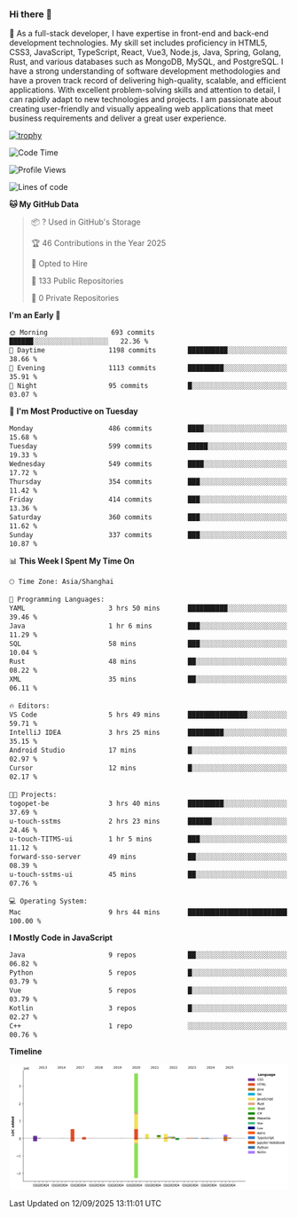 ### Hi there 👋

🌱 As a full-stack developer, I have expertise in front-end and back-end development technologies. My skill set includes proficiency in HTML5, CSS3, JavaScript, TypeScript, React, Vue3, Node.js, Java, Spring, Golang, Rust, and various databases such as MongoDB, MySQL, and PostgreSQL. I have a strong understanding of software development methodologies and have a proven track record of delivering high-quality, scalable, and efficient applications. With excellent problem-solving skills and attention to detail, I can rapidly adapt to new technologies and projects. I am passionate about creating user-friendly and visually appealing web applications that meet business requirements and deliver a great user experience.

[![trophy](https://github-profile-trophy.vercel.app/?username=elton&rank=SECRET,SSS,SS,S,AAA,AA,A&theme=onedark&no-frame=true&margin-w=10)](https://github.com/ryo-ma/github-profile-trophy)

<!--START_SECTION:waka-->
![Code Time](http://img.shields.io/badge/Code%20Time-1%2C903%20hrs%2054%20mins-blue)

![Profile Views](http://img.shields.io/badge/Profile%20Views-0-blue)

![Lines of code](https://img.shields.io/badge/From%20Hello%20World%20I%27ve%20Written-5.9%20million%20lines%20of%20code-blue)

**🐱 My GitHub Data** 

> 📦 ? Used in GitHub's Storage 
 > 
> 🏆 46 Contributions in the Year 2025
 > 
> 💼 Opted to Hire
 > 
> 📜 133 Public Repositories 
 > 
> 🔑 0 Private Repositories 
 > 
**I'm an Early 🐤** 

```text
🌞 Morning                693 commits         ██████░░░░░░░░░░░░░░░░░░░   22.36 % 
🌆 Daytime                1198 commits        ██████████░░░░░░░░░░░░░░░   38.66 % 
🌃 Evening                1113 commits        █████████░░░░░░░░░░░░░░░░   35.91 % 
🌙 Night                  95 commits          █░░░░░░░░░░░░░░░░░░░░░░░░   03.07 % 
```
📅 **I'm Most Productive on Tuesday** 

```text
Monday                   486 commits         ████░░░░░░░░░░░░░░░░░░░░░   15.68 % 
Tuesday                  599 commits         █████░░░░░░░░░░░░░░░░░░░░   19.33 % 
Wednesday                549 commits         ████░░░░░░░░░░░░░░░░░░░░░   17.72 % 
Thursday                 354 commits         ███░░░░░░░░░░░░░░░░░░░░░░   11.42 % 
Friday                   414 commits         ███░░░░░░░░░░░░░░░░░░░░░░   13.36 % 
Saturday                 360 commits         ███░░░░░░░░░░░░░░░░░░░░░░   11.62 % 
Sunday                   337 commits         ███░░░░░░░░░░░░░░░░░░░░░░   10.87 % 
```


📊 **This Week I Spent My Time On** 

```text
🕑︎ Time Zone: Asia/Shanghai

💬 Programming Languages: 
YAML                     3 hrs 50 mins       ██████████░░░░░░░░░░░░░░░   39.46 % 
Java                     1 hr 6 mins         ███░░░░░░░░░░░░░░░░░░░░░░   11.29 % 
SQL                      58 mins             ███░░░░░░░░░░░░░░░░░░░░░░   10.04 % 
Rust                     48 mins             ██░░░░░░░░░░░░░░░░░░░░░░░   08.22 % 
XML                      35 mins             ██░░░░░░░░░░░░░░░░░░░░░░░   06.11 % 

🔥 Editors: 
VS Code                  5 hrs 49 mins       ███████████████░░░░░░░░░░   59.71 % 
IntelliJ IDEA            3 hrs 25 mins       █████████░░░░░░░░░░░░░░░░   35.15 % 
Android Studio           17 mins             █░░░░░░░░░░░░░░░░░░░░░░░░   02.97 % 
Cursor                   12 mins             █░░░░░░░░░░░░░░░░░░░░░░░░   02.17 % 

🐱‍💻 Projects: 
togopet-be               3 hrs 40 mins       █████████░░░░░░░░░░░░░░░░   37.69 % 
u-touch-sstms            2 hrs 23 mins       ██████░░░░░░░░░░░░░░░░░░░   24.46 % 
u-touch-TITMS-ui         1 hr 5 mins         ███░░░░░░░░░░░░░░░░░░░░░░   11.12 % 
forward-sso-server       49 mins             ██░░░░░░░░░░░░░░░░░░░░░░░   08.39 % 
u-touch-sstms-ui         45 mins             ██░░░░░░░░░░░░░░░░░░░░░░░   07.76 % 

💻 Operating System: 
Mac                      9 hrs 44 mins       █████████████████████████   100.00 % 
```

**I Mostly Code in JavaScript** 

```text
Java                     9 repos             ██░░░░░░░░░░░░░░░░░░░░░░░   06.82 % 
Python                   5 repos             █░░░░░░░░░░░░░░░░░░░░░░░░   03.79 % 
Vue                      5 repos             █░░░░░░░░░░░░░░░░░░░░░░░░   03.79 % 
Kotlin                   3 repos             █░░░░░░░░░░░░░░░░░░░░░░░░   02.27 % 
C++                      1 repo              ░░░░░░░░░░░░░░░░░░░░░░░░░   00.76 % 
```



**Timeline**

![Lines of Code chart](https://raw.githubusercontent.com/elton/elton/main/assets/bar_graph.png)


 Last Updated on 12/09/2025 13:11:01 UTC
<!--END_SECTION:waka-->

<!--
**elton/elton** is a ✨ _special_ ✨ repository because its `README.md` (this file) appears on your GitHub profile.

Here are some ideas to get you started:

- 🔭 I’m currently working on ...
- 🌱 I’m currently learning ...
- 👯 I’m looking to collaborate on ...
- 🤔 I’m looking for help with ...
- 💬 Ask me about ...
- 📫 How to reach me: ...
- 😄 Pronouns: ...
- ⚡ Fun fact: ...
-->
